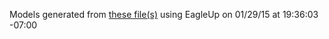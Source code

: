 Models generated from [these file(s)](https://raw.github.com/sparkfun/Papilio_Button_LED_Wing/80d31db698f399345eacad574836a059138af1e3/Hardware/Papilio-Button_LED_Wing.brd) using EagleUp on 01/29/15 at 19:36:03 -07:00

